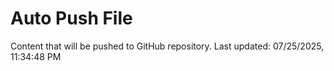 # Auto Push File

Content that will be pushed to GitHub repository.
Last updated: 07/25/2025, 11:34:48 PM